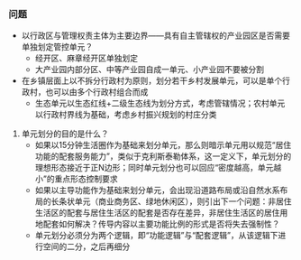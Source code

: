 ### 问题
- 以行政区与管理权责主体为主要边界——具有自主管辖权的产业园区是否需要单独划定管控单元？
  - 经开区、麻章经开区单独划定
  - 大产业园内部分区、中等产业园自成一单元、小产业园不要被分割
- 在乡镇层面上以不拆分行政村为原则，划分若干乡村发展单元，可以是单个行政村，也可以由多个行政村组合而成
  - 生态单元以生态红线+二级生态线为划分方式，考虑管辖情况；农村单元以行政村界线为基础，考虑乡村振兴规划的村庄分类


1. 单元划分的目的是什么？
   - 如果以15分钟生活圈作为基础来划分单元，那么则暗示单元用以规范“居住功能的配套服务能力”，类似于克利斯泰勒体系，这一定义下，单元划分的理想形态接近于正N边形；同时单元划分也可以回应“密度越高，单元越小”的重点形态控制要求
   - 如果以主导功能作为基础来划分单元，会出现沿道路布局或沿自然水系布局的长条状单元（商业商务区、绿地休闲区），则引出下一个问题：非居住生活区的配套与居住生活区的配套是否存在差异，非居住生活区的居住用地配套如何解决？传导内容以主要功能比例的形式是否将失去强制性？
   - 单元划分必须分为两个逻辑，即“功能逻辑”与“配套逻辑”，从该逻辑下进行空间的二分，之后再细分